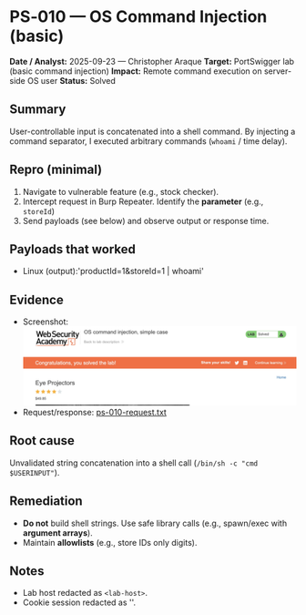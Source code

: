 
# PS‑010 — OS Command Injection (basic)
**Date / Analyst:** 2025-09-23 — Christopher Araque
**Target:** PortSwigger lab (basic command injection)
**Impact:** Remote command execution on server-side OS user
**Status:** Solved

## Summary
User-controllable input is concatenated into a shell command. By injecting a command separator, I executed arbitrary commands (`whoami` / time delay).

## Repro (minimal)
1. Navigate to vulnerable feature (e.g., stock checker).
2. Intercept request in Burp Repeater. Identify the **parameter** (e.g., `storeId`)
3. Send payloads (see below) and observe output or response time.

## Payloads that worked
- Linux (output):'productId=1&storeId=1 | whoami'



## Evidence
- Screenshot: ![PS-010](../../evidence/ps-cmdi/ps-010-screenshot.png)
- Request/response: [ps-010-request.txt](../../evidence/ps-cmdi/ps-010-request.txt)

## Root cause
Unvalidated string concatenation into a shell call (`/bin/sh -c "cmd $USERINPUT"`).

## Remediation
- **Do not** build shell strings. Use safe library calls (e.g., spawn/exec with **argument arrays**).
- Maintain **allowlists** (e.g., store IDs only digits).

## Notes
- Lab host redacted as `<lab-host>`.
- Cookie session redacted as '<redacted>'.
